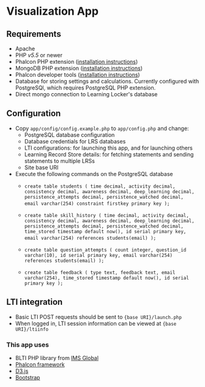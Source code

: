 # Visualization App

## Requirements
- Apache
- PHP *v5.5* or newer
- Phalcon PHP extension ([installation instructions](https://phalconphp.com/en/download))
- MongoDB PHP extension ([installation instructions](http://us3.php.net/manual/en/mongo.installation.php))
- Phalcon developer tools ([installation instructions](http://phalcon-php-framework-documentation.readthedocs.org/en/latest/reference/tools.html))
- Database for storing settings and calculations. Currently configured with PostgreSQl, which requires PostgreSQL PHP extension.
- Direct mongo connection to Learning Locker's database

## Configuration
- Copy `app/config/config.example.php` to `app/config.php` and change:
	- PostgreSQL database configuration
	- Database credentials for LRS databases
	- LTI configurations: for launching this app, and for launching others
	- Learning Record Store details: for fetching statements and sending statements to multiple LRSs
	- Site base URI
- Execute the following commands on the PostgreSQL database
	- `create table students (
	time decimal,
	activity decimal,
	consistency decimal,
	awareness decimal,
	deep_learning decimal,
	persistence_attempts decimal,
	persistence_watched decimal,
	email varchar(254) constraint firstkey primary key
	);`
 
	- `create table skill_history (
	time decimal,
	activity decimal,
	consistency decimal,
	awareness decimal,
	deep_learning decimal,
	persistence_attempts decimal,
	persistence_watched decimal,
	time_stored timestamp default now(),
	id serial primary key,
	email varchar(254) references students(email)
	);`
	 
	- `create table question_attempts (
	count integer,
	question_id varchar(10),
	id serial primary key,
	email varchar(254) references students(email)
	);`

	- `create table feedback (
	type text,
	feedback text,
	email varchar(254),
	time_stored timestamp default now(),
	id serial primary key
	);`

## LTI integration
- Basic LTI POST requests should be sent to `{base URI}/launch.php`
- When logged in, LTI session information can be viewed at `{base URI}/ltiinfo`

### This app uses
- BLTI PHP library from [IMS Global](http://developers.imsglobal.org/phpcode.html)
- [Phalcon framework](https://phalconphp.com/en/)
- [D3.js](http://d3js.org)
- [Bootstrap](http://getbootstrap.com/)
